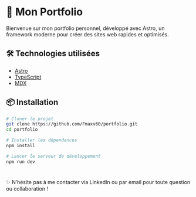 # 🌟 Mon Portfolio

Bienvenue sur mon portfolio personnel, développé avec Astro, un framework moderne pour créer des sites web rapides et optimisés.

## 🛠️ Technologies utilisées

- [Astro](https://astro.build/)
- [TypeScript](https://www.typescriptlang.org/)
- [MDX](https://mdxjs.com/)

## 📦 Installation

```bash
# Cloner le projet
git clone https://github.com/Fmaxv60/portfolio.git
cd portfolio

# Installer les dépendances
npm install

# Lancer le serveur de développement
npm run dev
```
#

✨ N’hésite pas à me contacter via LinkedIn ou par email pour toute question ou collaboration !
